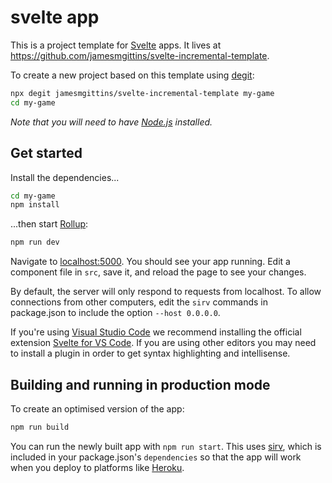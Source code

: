
# svelte app

This is a project template for [Svelte](https://svelte.dev) apps. It lives at https://github.com/jamesmgittins/svelte-incremental-template.

To create a new project based on this template using [degit](https://github.com/Rich-Harris/degit):

```bash
npx degit jamesmgittins/svelte-incremental-template my-game
cd my-game
```

*Note that you will need to have [Node.js](https://nodejs.org) installed.*


## Get started

Install the dependencies...

```bash
cd my-game
npm install
```

...then start [Rollup](https://rollupjs.org):

```bash
npm run dev
```

Navigate to [localhost:5000](http://localhost:5000). You should see your app running. Edit a component file in `src`, save it, and reload the page to see your changes.

By default, the server will only respond to requests from localhost. To allow connections from other computers, edit the `sirv` commands in package.json to include the option `--host 0.0.0.0`.

If you're using [Visual Studio Code](https://code.visualstudio.com/) we recommend installing the official extension [Svelte for VS Code](https://marketplace.visualstudio.com/items?itemName=svelte.svelte-vscode). If you are using other editors you may need to install a plugin in order to get syntax highlighting and intellisense.

## Building and running in production mode

To create an optimised version of the app:

```bash
npm run build
```

You can run the newly built app with `npm run start`. This uses [sirv](https://github.com/lukeed/sirv), which is included in your package.json's `dependencies` so that the app will work when you deploy to platforms like [Heroku](https://heroku.com).
